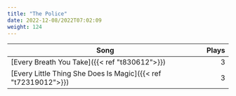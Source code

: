 ```yaml
---
title: "The Police"
date: 2022-12-08/2022T07:02:09
weight: 124
---
```




 Song | Plays 
----- | -----:
[Every Breath You Take]({{< ref "t830612">}}) | 3
[Every Little Thing She Does Is Magic]({{< ref "t72319012">}}) | 3
